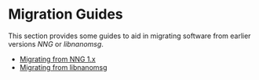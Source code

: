 # Migration Guides

This section provides some guides to aid in migrating software from
earlier versions _NNG_ or _libnanomsg_.

- [Migrating from NNG 1.x](./migrate/nng1.md)
- [Migrating from libnanomsg](./migrate/nanomsg.md)
